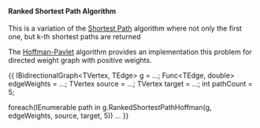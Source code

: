 #### Ranked Shortest Path Algorithm

This is a variation of the [Shortest Path](Shortest-Path.md) algorithm where not only the first one, but k-th shortest paths are returned

The [Hoffman-Pavlet](http://portal.acm.org/citation.cfm?doid=320998.321004.md) algorithm provides an implementation this problem for directed weight graph with positive weights.

{{
IBidirectionalGraph<TVertex, TEdge> g = ...;
Func<TEdge, double> edgeWeights = ...;
TVertex source = ...;
TVertex target = ...;
int pathCount = 5;

foreach(IEnumerable<TEdge> path in g.RankedShortestPathHoffman(g, edgeWeights, source, target, 5))
    ...
}}

